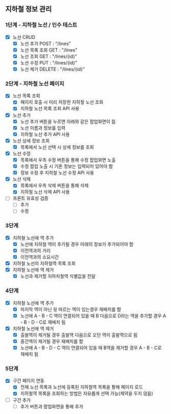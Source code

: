 ## 지하철 정보 관리
### 1단계 - 지하철 노선 / 인수 테스트
- [x] 노선 CRUD
    - [x] 노선 추가 POST : "/lines"
    - [x] 노선 목록 조회 GET : "/lines"
    - [x] 노선 조회 GET : "/lines/{id}"
    - [x] 노선 수정 PUT : "/lines/{id}"
    - [x] 노선 제거 DELETE : "/lines/{id}"
    
### 2단계 - 지하철 노선 페이지
- [x] 노선 목록 조회 
    - [x] 페이지 호출 시 미리 저장한 지하철 노선 조회
    - [x] 지하철 노선 목록 조회 API 사용
- [x] 노선 추가
    - [x] 노선 추가 버튼을 누르면 아래와 같은 팝업화면이 뜸
    - [x] 노선 이름과 정보를 입력
    - [x] 지하철 노선 추가 API 사용
- [x] 노선 상세 정보 조회
    - [x] 목록에서 노선 선택 시 상세 정보를 조회
- [x] 노선 수정
    - [x] 목록에서 우측 수정 버튼을 통해 수정 팝업화면 노출
    - [x] 수정 팝업 노출 시 기존 정보는 입력되어 있어야 함
    - [x] 정보 수정 후 지하철 노선 수정 API 사용
- [x] 노선 삭제
    - [x] 목록에서 우측 삭제 버튼을 통해 삭제
    - [x] 지하철 노선 삭제 API 사용
- [ ] 프론트 유효성 검증
    -  [ ] 추가
    -  [ ] 수정
    
### 3단계
- [x] 지하철 노선에 역 추가
    - [x] 노선에 지하철 역이 추가될 경우 아래의 정보가 추가되어야 함
    - [x] 이전역과의 거리
    - [x] 이전역과의 소요시간
- [x] 지하철 노선의 지하철역 목록 조회
- [x] 지하철 노선에 역 제거
    - [x] 노선과 제거할 지하차철역 식별값을 전달
    
### 4단계
- [x] 지하철 노선에 역 추가
    - [x] 마지막 역이 아닌 뒷 따르는 역이 있는경우 재배치를 함
    - [x] 노선에 A - B - C 역이 연결되어 있을 때 B 다음으로 D라는 역을 추가할 경우 A - B - D - C로 재배치 됨
- [x] 지하철 노선에 역 제거
    - [x] 출발역이 제거될 경우 출발역 다음으로 오던 역이 출발역으로 됨
    - [x] 중간역이 제거될 경우 재배치를 함
    - [x] 노선에 A - B - D - C 역이 연결되어 있을 때 B역을 제거할 경우 A - B - C로 재배치 됨
    
### 5단계
- [x] 구간 페이지 연동
    - [x] 전체 노선 목록과 노선에 등록된 지하철역 목록을 통해 페이지 로드
    - [x] 지하철역 목록을 조회하는 방법은 자유롭게 선택 가능(제약을 두지 않음)
- [ ] 구간 추가
    - [ ] 추가 버튼과 팝업화면을 통해 추가